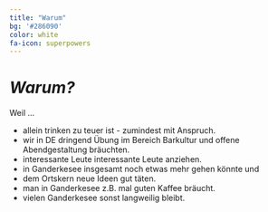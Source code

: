 ```yaml
---
title: "Warum"
bg: '#286090'
color: white
fa-icon: superpowers
---
```

# *Warum?*
Weil ...

* allein trinken zu teuer ist - zumindest mit Anspruch.
* wir in DE dringend Übung im Bereich Barkultur und offene Abendgestaltung bräuchten.
* interessante Leute interessante Leute anziehen.
* in Ganderkesee insgesamt noch etwas mehr gehen könnte und
* dem Ortskern neue Ideen gut täten.
* man in Ganderkesee z.B. mal guten Kaffee bräucht.
* vielen Ganderkesee sonst langweilig bleibt.
